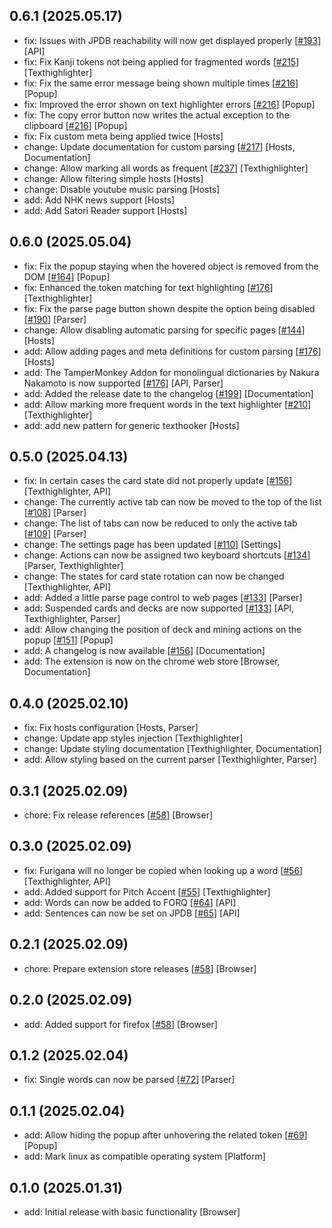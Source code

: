 ## 0.6.1 (2025.05.17)
- fix: Issues with JPDB reachability will now get displayed properly [[#193](193)] [API]
- fix: Fix Kanji tokens not being applied for fragmented words [[#215](215)] [Texthighlighter]
- fix: Fix the same error message being shown multiple times [[#216](216)] [Popup]
- fix: Improved the error shown on text highlighter errors [[#216](216)] [Popup]
- fix: The copy error button now writes the actual exception to the clipboard [[#216](216)] [Popup]
- fix: Fix custom meta being applied twice [Hosts]
- change: Update documentation for custom parsing [[#217](217)] [Hosts, Documentation]
- change: Allow marking all words as frequent [[#237](237)] [Texthighlighter]
- change: Allow filtering simple hosts [Hosts]
- change: Disable youtube music parsing [Hosts]
- add: Add NHK news support [Hosts]
- add: Add Satori Reader support [Hosts]


## 0.6.0 (2025.05.04)
- fix: Fix the popup staying when the hovered object is removed from the DOM [[#164](164)] [Popup]
- fix: Enhanced the token matching for text highlighting [[#176](176)] [Texthighlighter]
- fix: Fix the parse page button shown despite the option being disabled [[#190](190)] [Parser]
- change: Allow disabling automatic parsing for specific pages [[#144](144)] [Hosts]
- add: Allow adding pages and meta definitions for custom parsing [[#176](176)] [Hosts]
- add: The TamperMonkey Addon for monolingual dictionaries by Nakura Nakamoto is now supported [[#176](176)] [API, Parser]
- add: Added the release date to the changelog [[#199](199)] [Documentation]
- add: Allow marking more frequent words in the text highlighter [[#210](210)] [Texthighlighter]
- add: add new pattern for generic texthooker [Hosts]


## 0.5.0 (2025.04.13)
- fix: In certain cases the card state did not properly update [[#156](156)] [Texthighlighter, API]
- change: The currently active tab can now be moved to the top of the list [[#108](108)] [Parser]
- change: The list of tabs can now be reduced to only the active tab [[#109](109)] [Parser]
- change: The settings page has been updated [[#110](110)] [Settings]
- change: Actions can now be assigned two keyboard shortcuts [[#134](134)] [Parser, Texthighlighter]
- change: The states for card state rotation can now be changed [Texthighlighter, API]
- add: Added a little parse page control to web pages [[#133](133)] [Parser]
- add: Suspended cards and decks are now supported [[#133](133)] [API, Texthighlighter, Parser]
- add: Allow changing the position of deck and mining actions on the popup [[#151](151)] [Popup]
- add: A changelog is now available [[#156](156)] [Documentation]
- add: The extension is now on the chrome web store [Browser, Documentation]


## 0.4.0 (2025.02.10)
- fix: Fix hosts configuration [Hosts, Parser]
- change: Update app styles injection [Texthighlighter]
- change: Update styling documentation [Texthighlighter, Documentation]
- add: Allow styling based on the current parser [Texthighlighter, Parser]


## 0.3.1 (2025.02.09)
- chore: Fix release references [[#58](58)] [Browser]


## 0.3.0 (2025.02.09)
- fix: Furigana will no longer be copied when looking up a word [[#56](56)] [Texthighlighter, API]
- add: Added support for Pitch Accent [[#55](55)] [Texthighlighter]
- add: Words can now be added to FORQ [[#64](64)] [API]
- add: Sentences can now be set on JPDB [[#65](65)] [API]


## 0.2.1 (2025.02.09)
- chore: Prepare extension store releases [[#58](58)] [Browser]


## 0.2.0 (2025.02.09)
- add: Added support for firefox [[#58](58)] [Browser]


## 0.1.2 (2025.02.04)
- fix: Single words can now be parsed [[#72](72)] [Parser]


## 0.1.1 (2025.02.04)
- add: Allow hiding the popup after unhovering the related token [[#69](69)] [Popup]
- add: Mark linux as compatible operating system [Platform]


## 0.1.0 (2025.01.31)
- add: Initial release with basic functionality [Browser]

